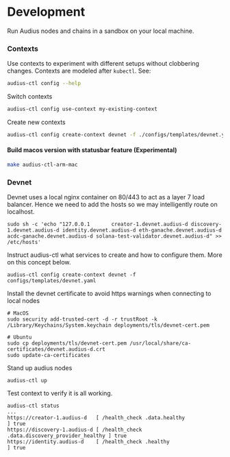 
# Development

Run Audius nodes and chains in a sandbox on your local machine.

### Contexts

Use contexts to experiment with different setups without clobbering changes.
Contexts are modeled after `kubectl`. See:

```bash
audius-ctl config --help
```

Switch contexts

```bash
audius-ctl config use-context my-existing-context
```

Create new contexts

```bash
audius-ctl config create-context devnet -f ./configs/templates/devnet.yaml
```

#### Build macos version with statusbar feature (Experimental)

```bash
make audius-ctl-arm-mac
```

### Devnet

Devnet uses a local nginx container on 80/443 to act as a layer 7 load balancer. Hence we need to add the hosts so we may intelligently route on localhost.
```
sudo sh -c 'echo "127.0.0.1       creator-1.devnet.audius-d discovery-1.devnet.audius-d identity.devnet.audius-d eth-ganache.devnet.audius-d acdc-ganache.devnet.audius-d solana-test-validator.devnet.audius-d" >> /etc/hosts'
```

Instruct audius-ctl what services to create and how to configure them. More on this concept below.
```
audius-ctl config create-context devnet -f configs/templates/devnet.yaml
```

Install the devnet certificate to avoid https warnings when connecting to local nodes
```
# MacOS
sudo security add-trusted-cert -d -r trustRoot -k /Library/Keychains/System.keychain deployments/tls/devnet-cert.pem

# Ubuntu
sudo cp deployments/tls/devnet-cert.pem /usr/local/share/ca-certificates/devnet.audius-d.crt
sudo update-ca-certificates
```

Stand up audius nodes
```
audius-ctl up
```

Test context to verify it is all working.
```
audius-ctl status
...
https://creator-1.audius-d   [ /health_check .data.healthy                    ] true
https://discovery-1.audius-d [ /health_check .data.discovery_provider_healthy ] true
https://identity.audius-d    [ /health_check .healthy                         ] true
```
